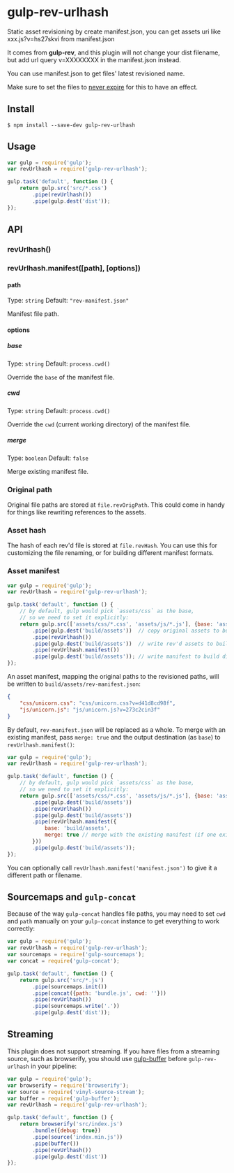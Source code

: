 # gulp-rev-urlhash

Static asset revisioning by create manifest.json, you can get assets uri like xxx.js?v=hs27skvi from manifest.json

It comes from **gulp-rev**, and this plugin will not change your dist filename, but add url query v=XXXXXXXX in the manifest.json instead.

You can use manifest.json to get files' latest revisioned name.

Make sure to set the files to [never expire](http://developer.yahoo.com/performance/rules.html#expires) for this to have an effect.


## Install

```
$ npm install --save-dev gulp-rev-urlhash
```


## Usage

```js
var gulp = require('gulp');
var revUrlhash = require('gulp-rev-urlhash');

gulp.task('default', function () {
	return gulp.src('src/*.css')
		.pipe(revUrlhash())
		.pipe(gulp.dest('dist'));
});
```


## API

### revUrlhash()

### revUrlhash.manifest([path], [options])

#### path

Type: `string`
Default: `"rev-manifest.json"`

Manifest file path.

#### options

##### base

Type: `string`
Default: `process.cwd()`

Override the `base` of the manifest file.

##### cwd

Type: `string`
Default: `process.cwd()`

Override the `cwd` (current working directory) of the manifest file.

##### merge

Type: `boolean`
Default: `false`

Merge existing manifest file.


### Original path

Original file paths are stored at `file.revOrigPath`. This could come in handy for things like rewriting references to the assets.


### Asset hash

The hash of each rev'd file is stored at `file.revHash`. You can use this for customizing the file renaming, or for building different manifest formats.


### Asset manifest

```js
var gulp = require('gulp');
var revUrlhash = require('gulp-rev-urlhash');

gulp.task('default', function () {
	// by default, gulp would pick `assets/css` as the base,
	// so we need to set it explicitly:
	return gulp.src(['assets/css/*.css', 'assets/js/*.js'], {base: 'assets'})
		.pipe(gulp.dest('build/assets'))  // copy original assets to build dir
		.pipe(revUrlhash())
		.pipe(gulp.dest('build/assets'))  // write rev'd assets to build dir
		.pipe(revUrlhash.manifest())
		.pipe(gulp.dest('build/assets')); // write manifest to build dir
});
```

An asset manifest, mapping the original paths to the revisioned paths, will be written to `build/assets/rev-manifest.json`:

```json
{
	"css/unicorn.css": "css/unicorn.css?v=d41d8cd98f",
	"js/unicorn.js": "js/unicorn.js?v=273c2cin3f"
}
```

By default, `rev-manifest.json` will be replaced as a whole. To merge with an existing manifest, pass `merge: true` and the output destination (as `base`) to `revUrlhash.manifest()`:

```js
var gulp = require('gulp');
var revUrlhash = require('gulp-rev-urlhash');

gulp.task('default', function () {
	// by default, gulp would pick `assets/css` as the base,
	// so we need to set it explicitly:
	return gulp.src(['assets/css/*.css', 'assets/js/*.js'], {base: 'assets'})
		.pipe(gulp.dest('build/assets'))
		.pipe(revUrlhash())
		.pipe(gulp.dest('build/assets'))
		.pipe(revUrlhash.manifest({
			base: 'build/assets',
			merge: true // merge with the existing manifest (if one exists)
		}))
		.pipe(gulp.dest('build/assets'));
});
```

You can optionally call `revUrlhash.manifest('manifest.json')` to give it a different path or filename.


## Sourcemaps and `gulp-concat`

Because of the way `gulp-concat` handles file paths, you may need to set `cwd` and `path` manually on your `gulp-concat` instance to get everything to work correctly:

```js
var gulp = require('gulp');
var revUrlhash = require('gulp-rev-urlhash');
var sourcemaps = require('gulp-sourcemaps');
var concat = require('gulp-concat');

gulp.task('default', function () {
	return gulp.src('src/*.js')
		.pipe(sourcemaps.init())
		.pipe(concat({path: 'bundle.js', cwd: ''}))
		.pipe(revUrlhash())
		.pipe(sourcemaps.write('.'))
		.pipe(gulp.dest('dist'));
```


## Streaming

This plugin does not support streaming. If you have files from a streaming source, such as browserify, you should use [gulp-buffer](https://github.com/jeromew/gulp-buffer) before `gulp-rev-urlhash` in your pipeline:

```js
var gulp = require('gulp');
var browserify = require('browserify');
var source = require('vinyl-source-stream');
var buffer = require('gulp-buffer');
var revUrlhash = require('gulp-rev-urlhash');

gulp.task('default', function () {
	return browserify('src/index.js')
		.bundle({debug: true})
		.pipe(source('index.min.js'))
		.pipe(buffer())
		.pipe(revUrlhash())
		.pipe(gulp.dest('dist'))
});
```
